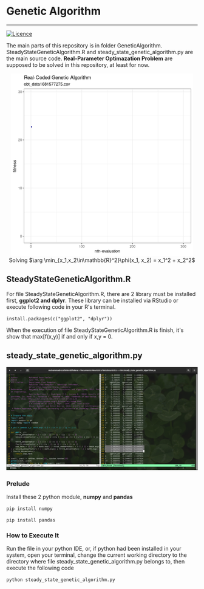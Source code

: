 # Genetic Algorithm
___
[![Licence](https://img.shields.io/github/license/Ileriayo/markdown-badges?style=for-the-badge)](./LICENSE)

The main parts of this repository is in folder GeneticAlgorithm. SteadyStateGeneticAlgorithm.R and steady_state_genetic_algorithm.py are the main source code. **Real-Parameter Optimazation Problem** are supposed to be solved in this repository, at least for now.

<p align="center">
<img alt="arg min spherefun"
     src="https://github.com/m-RezaFahlevi/GeneticAlgorithms/blob/main/GeneticAlgorithm/visualization/obt_data1681577275.gif"/>
     <caption><br/>Solving $\arg \min_{x_1,x_2\in\mathbb{R}^2}\phi(x_1, x_2) = x_1^2 + x_2^2$</caption>
</p>

## SteadyStateGeneticAlgorithm.R

For file SteadyStateGeneticAlgorithm.R, there are 2 library must be installed first, **ggplot2 and dplyr**. These library can be installed via RStudio or execute following code in your R's terminal.

```{r}
install.packages(c("ggplot2", "dplyr"))
```

When the execution of file SteadyStateGeneticAlgorithm.R is finish, it's show that max[f(x,y)] if and only if x,y = 0.

## steady_state_genetic_algorithm.py

![](https://github.com/m-RezaFahlevi/GeneticAlgorithms/blob/main/GeneticAlgorithm/www/Screenshot-20210623154036-1365x735.png)

### Prelude
Install these 2 python module, **numpy** and **pandas**
```
pip install numpy
```
```
pip install pandas
```
### How to Execute It
Run the file in your python IDE, or, if python had been installed in your system, open your terminal, change the current working directory to the directory where file steady_state_genetic_algorithm.py belongs to, then execute the following code

```
python steady_state_genetic_algorithm.py
```
